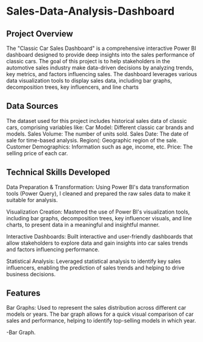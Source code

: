 # Sales-Data-Analysis-Dashboard

## Project Overview
The "Classic Car Sales Dashboard" is a comprehensive interactive Power BI dashboard designed to provide deep insights into the sales performance of classic cars. The goal of this project is to help stakeholders in the automotive sales industry make data-driven decisions by analyzing trends, key metrics, and factors influencing sales. The dashboard leverages various data visualization tools to display sales data, including bar graphs, decomposition trees, key influencers, and line charts

## Data Sources
The dataset used for this project includes historical sales data of classic cars, comprising variables like:
Car Model: Different classic car brands and models.
Sales Volume: The number of units sold.
Sales Date: The date of sale for time-based analysis.
Region(: Geographic region of the sale.
Customer Demographics: Information such as age, income, etc.
Price: The selling price of each car.

## Technical Skills Developed
Data Preparation & Transformation:
Using Power BI's data transformation tools (Power Query), I cleaned and prepared the raw sales data to make it suitable for analysis.

Visualization Creation:
Mastered the use of Power BI's visualization tools, including bar graphs, decomposition trees, key influencer visuals, and line charts, to present data in a meaningful and insightful manner.

Interactive Dashboards:
Built interactive and user-friendly dashboards that allow stakeholders to explore data and gain insights into car sales trends and factors influencing performance.

Statistical Analysis:
Leveraged statistical analysis to identify key sales influencers, enabling the prediction of sales trends and helping to drive business decisions.


## Features
Bar Graphs:
Used to represent the sales distribution across different car models or years. The bar graph allows for a quick visual comparison of car sales and performance, helping to identify top-selling models in which year.

-<a herps="https://github.com/QueryKnight/Sales-Data-Analysis-Dashboard/blob/main/Claasic%20Car%20Dashboard.png">Bar Graph.

